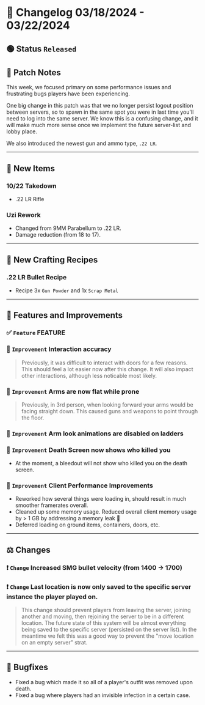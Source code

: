 # :bookmark_tabs:  Changelog 03/18/2024 - 03/22/2024

## :green_circle: Status `Released`

## :speech_balloon: Patch Notes
This week, we focused primary on some performance issues and frustrating bugs players have been experiencing.

One big change in this patch was that we no longer persist logout position between servers, so to spawn in the same spot you were in last time you'll need to log into the same server.
We know this is a confusing change, and it will make much more sense once we implement the future server-list and lobby place.

We also introduced the newest gun and ammo type, `.22 LR`.
________

## :gun: New Items

### 10/22 Takedown
- .22 LR Rifle

### Uzi Rework
- Changed from 9MM Parabellum to .22 LR.
- Damage reduction (from 18 to 17).

________

## :thread: New Crafting Recipes

### .22 LR Bullet Recipe
- Recipe 3x `Gun Powder` and 1x `Scrap Metal`

________

## :loudspeaker: Features and Improvements

### :white_check_mark: `Feature` FEATURE

### :arrow_up_small: `Improvement` Interaction accuracy
> Previously, it was difficult to interact with doors for a few reasons. This should feel a lot easier now after this change.
> It will also impact other interactions, although less noticable most likely.

### :arrow_up_small: `Improvement` Arms are now flat while prone
> Previously, in 3rd person, when looking forward your arms would be facing straight down. This caused guns and weapons to point through the floor.

### :arrow_up_small: `Improvement` Arm look animations are disabled on ladders

### :arrow_up_small: `Improvement` Death Screen now shows who killed you
- At the moment, a bleedout will not show who killed you on the death screen.

### :arrow_up_small: `Improvement` Client Performance Improvements
- Reworked how several things were loading in, should result in much smoother framerates overall.
- Cleaned up some memory usage. Reduced overall client memory usage by > 1 GB by addressing a memory leak 👀
- Deferred loading on ground items, containers, doors, etc.

________

## :balance_scale: Changes

### :exclamation: `Change` Increased SMG bullet velocity (from 1400 -> 1700)

### :exclamation: `Change` Last location is now only saved to the specific server instance the player played on.
> This change should prevent players from leaving the server, joining another and moving, then rejoining the server to be in a different location.
> The future state of this system will be almost everything being saved to the specific server (persisted on the server list). In the meantime we felt this was a good way to prevent the "move location on an empty server" strat.

________

## :bug: Bugfixes
- Fixed a bug which made it so all of a player's outfit was removed upon death.
- Fixed a bug where players had an invisible infection in a certain case.
